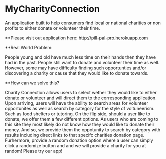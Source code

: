 # MyCharityConnection

An application built to help consumers find local or national charities or non profits to either donate or volunteer their time.

**Please visit out application here: http://pill-pal-pro.herokuapp.com

**Real World Problem:

People young and old have much less time on their hands then they have had in the past. People still want to donate and volunteer their time as well. However, some may have difficulty finding such opportunties and/or discovering a charity or cause that they would like to donate towards. 

**How can we solve this?

Charity Connection allows users to select wether they would like to either donate or volunteer and will direct them to the corresponding application. Upon arriving, users will have the ability to search areas for volunteer opportunites as well as search by category for the style of voltuneerism. Such as food shelters or tutoring. On the flip side, should a user like to donate, we offer them a few different options. As users who are coming to this site they most likely do not know how they would like to donate their money. And so, we provide them the oppotunity to search by category with results including direct links to that specifc charities donation page. Furhermore, provide a random donation option where a user can simply click a randomize button and and we will provide a charity for you at random! Please try our app!
